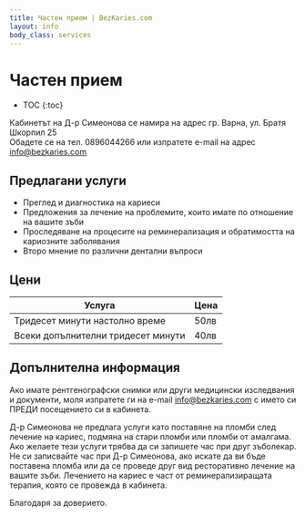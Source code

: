 ---title: Частен прием | BezKaries.comlayout: infobody_class: services---# Частен прием* TOC{:toc}Кабинетът на Д-р Симеонова се намира на адрес гр. Варна, ул. Братя Шкорпил 25<br />Обадете се на тел. 0896044266 или изпратете e-mail на адрес [info@bezkaries.com][email]## Предлагани услуги- Преглед и диагностика на кариеси- Предложения за лечение на проблемите, които имате по отношение на вашите зъби- Проследяване на процесите на реминерализация и обратимостта на кариозните заболявания- Второ мнение по различни дентални въпроси## ЦениУслуга| Цена-----------|-----------|Тридесет минути настолно време | 50лвВсеки допълнителни тридесет минути | 40лв## Допълнителна информацияАко имате рентгенографски снимки или други медицински изследвания и документи, моля изпратете ги на e-mail [info@bezkaries.com][email] с името си ПРЕДИ посещението си в кабинета.Д-р Симеонова не предлага услуги като поставяне на пломби след лечение на кариес, подмяна на стари пломби или пломби от амалгама. Ако желаете тези услуги трябва да си запишете час при друг зъболекар. Не си записвайте час при Д-р Симеонова, ако искате да ви бъде поставена пломба или да се проведе друг вид ресторативно лечение на вашите зъби.Лечението на кариес е част от реминерализиращата терапия, която се провежда в кабинета.Благодаря за доверието.[email]: mailto:info@bezkaries.com